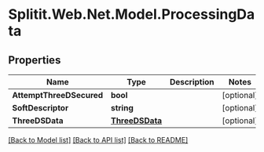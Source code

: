 # Splitit.Web.Net.Model.ProcessingData

## Properties

Name | Type | Description | Notes
------------ | ------------- | ------------- | -------------
**AttemptThreeDSecured** | **bool** |  | [optional] 
**SoftDescriptor** | **string** |  | [optional] 
**ThreeDSData** | [**ThreeDSData**](ThreeDSData.md) |  | [optional] 

[[Back to Model list]](../README.md#documentation-for-models) [[Back to API list]](../README.md#documentation-for-api-endpoints) [[Back to README]](../README.md)

